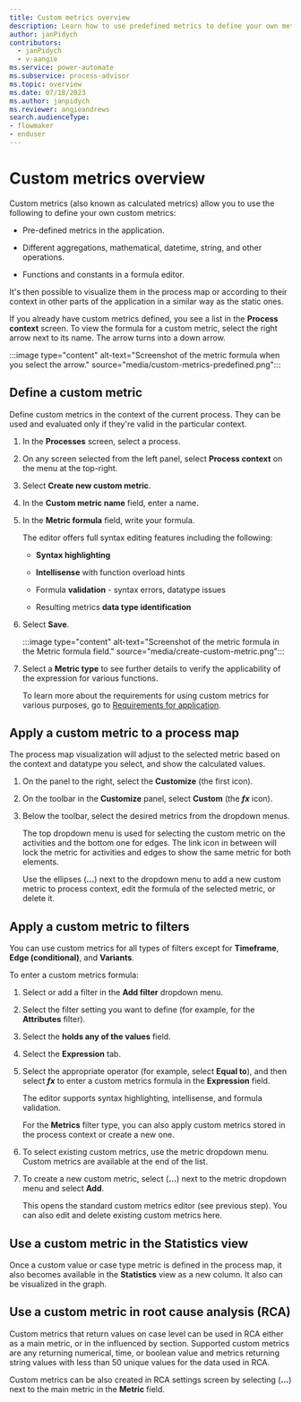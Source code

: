 ```yaml
---
title: Custom metrics overview
description: Learn how to use predefined metrics to define your own metrics in Power Automate Process Mining.
author: janPidych
contributors:
  - janPidych
  - v-aangie
ms.service: power-automate
ms.subservice: process-advisor
ms.topic: overview
ms.date: 07/18/2023
ms.author: janpidych
ms.reviewer: angieandrews
search.audienceType:
- flowmaker
- enduser
---
```


# Custom metrics overview

Custom metrics (also known as calculated metrics) allow you to use the following to define your own custom metrics:

- Pre-defined metrics in the application.

- Different aggregations, mathematical, datetime, string, and other operations.

- Functions and constants in a formula editor.

It's then possible to visualize them in the process map or according to their context in other parts of the application in a similar way as the static ones.

If you already have custom metrics defined, you see a list in the **Process context** screen. To view the formula for a custom metric, select the right arrow next to its name. The arrow turns into a down arrow.

  :::image type="content" alt-text="Screenshot of the metric formula when you select the arrow." source="media/custom-metrics-predefined.png":::

## Define a custom metric

Define custom metrics in the context of the current process. They can be used and evaluated only if they're valid in the particular context.

1. In the **Processes** screen, select a process.

1. On any screen selected from the left panel, select **Process context** on the menu at the top-right.

1. Select **Create new custom metric**.

1. In the **Custom metric name** field, enter a name.

1. In the **Metric formula** field, write your formula.

    The editor offers full syntax editing features including the following:

    - **Syntax highlighting**

    - **Intellisense** with function overload hints

    - Formula **validation** - syntax errors, datatype issues

    - Resulting metrics **data type identification**

1. Select **Save**.

    :::image type="content" alt-text="Screenshot of the metric formula in the Metric formula field." source="media/create-custom-metric.png":::

1. Select a **Metric type** to see further details to verify the applicability of the expression for various functions.

    To learn more about the requirements for using custom metrics for various purposes, go to [Requirements for application](requirements-for-application.md).

## Apply a custom metric to a process map

The process map visualization will adjust to the selected metric based on the context and datatype you select, and show the calculated values.

1. On the panel to the right, select the **Customize** (the first icon).

1. On the toolbar in the **Customize** panel, select **Custom** (the ***fx*** icon). 

1. Below the toolbar, select the desired metrics from the dropdown menus.

     The top dropdown menu is used for selecting the custom metric on the activities and the bottom one for edges. The link icon in between will lock the metric for activities and edges to show the same metric for both elements.

    Use the ellipses (**...**) next to the dropdown menu to add a new custom metric to process context, edit the formula of the selected metric, or delete it.

## Apply a custom metric to filters

You can use custom metrics for all types of filters except for **Timeframe**, **Edge (conditional)**, and **Variants**.

To enter a custom metrics formula:

1. Select or add a filter in the **Add filter** dropdown menu.

1. Select the filter setting you want to define (for example, for the **Attributes** filter).

1. Select the **holds any of the values** field.

1. Select the **Expression** tab.

1. Select the appropriate operator (for example, select **Equal to**), and then select ***fx*** to enter a custom metrics formula in the **Expression** field.

    The editor supports syntax highlighting, intellisense, and formula validation.

    For the **Metrics** filter type, you can also apply custom metrics stored in the process context or create a new one.

1. To select existing custom metrics, use the metric dropdown menu. Custom metrics are available at the end of the list.

1. To create a new custom metric, select (**...**) next to the metric dropdown menu and select **Add**.

    This opens the standard custom metrics editor (see previous step). You can also edit and delete existing custom metrics here.

## Use a custom metric in the Statistics view

Once a custom value or case type metric is defined in the process map, it also becomes available in the **Statistics** view as a new column. It also can be visualized in the graph.

## Use a custom metric in root cause analysis (RCA)

Custom metrics that return values on case level can be used in RCA either as a main metric, or in the influenced by section. Supported custom metrics are any returning numerical, time, or boolean value and metrics returning string values with less than 50 unique values for the data used in RCA.

Custom metrics can be also created in RCA settings screen by selecting (**...**) next to the main metric in the **Metric** field.


